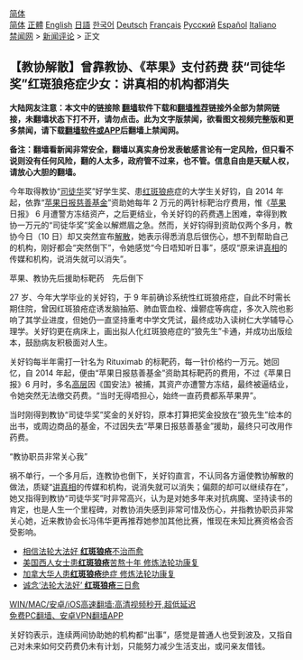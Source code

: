  <!-- 面包屑导航 --> <div class="breadcrumb"><!-- GTranslate: https://gtranslate.io/ -->  <div class="switcher notranslate">  <div class="selected">  <a href="#" onclick="return false;"> 简体</a>  </div>  <div class="option">  <a href="https://www.bannedbook.org" onclick="doGTranslate('zh-CN|zh-CN');jQuery('div.switcher div.selected a').html(jQuery(this).html());return false;" title="简体中文" class="nturl selected"> 简体</a>  <a href="https://www.bannedbook.org/zh-tw/" onclick="doGTranslate('zh-CN|zh-TW');jQuery('div.switcher div.selected a').html(jQuery(this).html());return false;" title="繁體中文" class="nturl"> 正體</a>  <a href="https://www.bannedbook.org/en/" onclick="doGTranslate('zh-CN|en');jQuery('div.switcher div.selected a').html(jQuery(this).html());return false;" title="English" class="nturl"> English</a>  <a href="https://www.bannedbook.org/ja/" onclick="doGTranslate('zh-CN|ja');jQuery('div.switcher div.selected a').html(jQuery(this).html());return false;" title="日本語" class="nturl"> 日語</a>  <a href="https://www.bannedbook.org/ko/" onclick="doGTranslate('zh-CN|ko');jQuery('div.switcher div.selected a').html(jQuery(this).html());return false;" title="한국어" class="nturl"> 한국어</a>  <a href="https://www.bannedbook.org/de/" onclick="doGTranslate('zh-CN|de');jQuery('div.switcher div.selected a').html(jQuery(this).html());return false;" title="Deutsch" class="nturl"> Deutsch</a>  <a href="https://www.bannedbook.org/fr/" onclick="doGTranslate('zh-CN|fr');jQuery('div.switcher div.selected a').html(jQuery(this).html());return false;" title="Français" class="nturl"> Français</a>  <a href="https://www.bannedbook.org/ru/" onclick="doGTranslate('zh-CN|ru');jQuery('div.switcher div.selected a').html(jQuery(this).html());return false;" title="Русский" class="nturl"> Русский</a>  <a href="https://www.bannedbook.org/es/" onclick="doGTranslate('zh-CN|es');jQuery('div.switcher div.selected a').html(jQuery(this).html());return false;" title="Español" class="nturl"> Español</a>  <a href="https://www.bannedbook.org/it/" onclick="doGTranslate('zh-CN|it');jQuery('div.switcher div.selected a').html(jQuery(this).html());return false;" title="Italiano" class="nturl"> Italiano</a>  </div>  </div>      <div class='breadcrumb-sub'><!-- Breadcrumb NavXT 6.3.0 --> <a href="https://www.bannedbook.org/" class="home">禁闻网</a> &gt; <a href="https://www.bannedbook.org/bnews/comments/" class="category">新闻评论</a> &gt; 正文</div></div><h2>【教协解散】曾靠教协、《苹果》支付药费 获“司徒华奖”红斑狼疮症少女：讲真相的机构都消失</h2> <p class="notice"><b>大陆网友注意：本文中的链接除 <a href="https://github.com/bannedbook/fanqiang" >翻墙</a>软件下载和<a href="https://github.com/killgcd/justmysocks/blob/master/README.md">翻墙推荐</a>链接外全部为禁网链接，未翻墙状态下打不开，请勿点击。此为文字版禁闻，欲看图文视频完整版和更多禁闻，请下载<a href="https://github.com/bannedbook/fanqiang">翻墙软件或APP</a>后翻墙上禁闻网。</p><p>备注：翻墙看新闻非常安全，翻墙以真实身份发表敏感言论有一定风险，但只看不说则没有任何风险，翻的人太多，政府管不过来，也不管。信息自由是天赋人权，请放心大胆的翻墙。</b></p>  <div class="entry">  <p>今年取得教协“<a href="https://www.bannedbook.org/bnews/tag/%e5%8f%b8%e5%be%92%e5%8d%8e/" class="st_tag internal_tag" rel="tag" title="标签 司徒华 下的日志">司徒华</a>奖”好学生奖、患<a href="https://www.bannedbook.org/bnews/tag/%E7%BA%A2%E6%96%91%E7%8B%BC%E7%96%AE/" class="st_tag internal_tag" rel="tag" title="标签 红斑狼疮 下的日志">红斑狼疮</a>症的大学生关好钧，自 2014 年起，依靠“<a href="https://www.bannedbook.org/bnews/tag/%e8%8b%b9%e6%9e%9c%e6%97%a5%e6%8a%a5/" class="st_tag internal_tag" rel="tag" title="标签 苹果日报 下的日志">苹果日报</a><a href="https://www.bannedbook.org/bnews/tag/%E6%85%88%E5%96%84%E5%9F%BA%E9%87%91/" class="st_tag internal_tag" rel="tag" title="标签 慈善基金 下的日志">慈善基金</a>”资助她每年 2 万元的两针标靶治疗费用，惟《<a href="https://www.bannedbook.org/bnews/tag/%e8%8b%b9%e6%9e%9c/" class="st_tag internal_tag" rel="tag" title="标签 苹果 下的日志">苹果</a>日报》 6 月遭警方冻结资产，之后更结业，令关好钧的药费遇上困难，幸得到教协一万元的“司徒华奖”奖金以解燃眉之急。然而，关好钧得到资助仅两个多月，教协今日（10 日）却又突然宣布<a href="https://www.bannedbook.org/bnews/tag/%E8%A7%A3%E6%95%A3/" class="st_tag internal_tag" rel="tag" title="标签 解散 下的日志">解散</a>，她表示得悉消息后很伤心，想不到帮助自己的机构，刚好都会“突然倒下”，令她感觉“今日唔知听日事”，感叹“原来讲<a href="https://www.bannedbook.org/bnews/tag/%e7%9c%9f%e7%9b%b8/" class="st_tag internal_tag" rel="tag" title="标签 真相 下的日志">真相</a>的传媒和机构，说消失就可以消失”。</p> <p>苹果、教协先后援助标靶药　先后倒下</p>  <p>27 岁、今年大学毕业的关好钧，于 9 年前确诊系统性红斑狼疮症，自此不时需长期住院，曾因红斑狼疮症诱发脑抽筋、肺血管血栓、燥鬰症等病症，多次入院也影响了其学业进度，但她仍一直坚持重考中学文凭试，最终成功入读树仁大学辅导心理学。关好钧更在病床上，画出拟人化红斑狼疮症的“狼先生”卡通，并成功出版绘本，鼓励病友积极面对人生。</p> <p>关好钧每半年需打一针名为 Rituximab 的标靶药，每一针价格约一万元。她回忆，自 2014 年起，便由“苹果日报慈善基金”资助其标靶药的费用，不过《苹果日报》6 月时，多名<span class='wp_keywordlink_affiliate'><a href="https://www.bannedbook.org/bnews/ccpdope/" title="中共高层内幕" target="_blank">高层</a></span>因《国安法》被捕，其资产亦遭警方冻结，最终被逼结业，令她突然无法缴交药费。“当时无得唔担心，始终一直药费都系苹果畀”。</p>  <p>当时刚得到教协“司徒华奖”奖金的关好钧，原本打算把奖金投放在“狼先生”绘本的出书，或周边商品的基金，不过因失去“苹果日报慈善基金”援助，最终只可改用作药费。</p> <p>“教协职员非常关心我”</p>  <p>祸不单行，一个多月后，连教协也倒下，关好钧直言，不认同各方逼使教协解散的做法，质疑“<a href="https://www.bannedbook.org/bnews/tag/%e8%ae%b2%e7%9c%9f%e7%9b%b8/" class="st_tag internal_tag" rel="tag" title="标签 讲真相 下的日志">讲真相</a>的传媒和机构，说消失就可以消失；偏颇的却可以继续存在”，她又指得到教协“司徒华奖”时非常高兴，认为是对她多年来对抗病魔、坚持读书的肯定，也是人生一个里程碑，对教协消失感到非常可惜及伤心，并指教协职员非常关心她，近来教协会长冯伟华更再推荐她参加其他比赛，惟现在未知比赛资格会否受影响。</p> <ul class='op-related-articles' title='相关阅读'> <li><a href='https://www.bannedbook.org/bnews/aomi/supernatural/20200613/1344022.html' target='_blank'>相信法轮大法好 <b>红斑狼疮</b>不治而愈</a></li> <li><a href='https://www.bannedbook.org/bnews/comments/20190126/1070164.html' target='_blank'>美国西人女士患<b>红斑狼疮</b>苦熬十年 修炼法轮功康复</a></li> <li><a href='https://www.bannedbook.org/bnews/health/20180901/992466.html' target='_blank'>加拿大华人患<b>红斑狼疮</b>绝症 修炼法轮功康复</a></li> <li><a href='https://www.bannedbook.org/bnews/aomi/supernatural/20180108/824639.html' target='_blank'>诚念‘法轮大法好’ <b>红斑狼疮</b>三日愈</a></li> </ul> <p class="texttj"> <a href="https://github.com/bannedbook/fanqiang/wiki/V2ray%E6%9C%BA%E5%9C%BA" target="_blank">WIN/MAC/安卓/iOS高速翻墙:高清视频秒开,超低延迟</a><br/> <a href="https://github.com/bannedbook/fanqiang/wiki/%E7%A6%81%E9%97%BB%E7%BD%91%E5%AE%89%E5%8D%93%E7%BF%BB%E5%A2%99%E6%96%B0%E9%97%BBAPP" target="_blank">免费PC翻墙、安卓VPN翻墙APP</a></p> <p>关好钧表示，连续两间协助她的机构都“出事”，感觉是普通人也受到波及，又指自己对未来如何交药费仍未有计划，只能努力减少生活支出，或问亲友借钱。</p><a name='sharetosocial'></a>  <div style="margin-bottom:5px;padding-bottom:5px;clear:both"> <div id="archive-pix-1" class="banner-ads"> <!-- AuctionX Display platform tag START --> <div id="26318x728x90x621x_ADSLOT2" clicktrack="%%CLICK_URL_ESC%%"></div> <!-- AuctionX Display platform tag END --> </div> <div id="archive-pix-2" class="banner-ads"> <!-- AuctionX Display platform tag START --> <div id="26315x300x250x621x_ADSLOT2" clicktrack="%%CLICK_URL_ESC%%"></div> <!-- AuctionX Display platform tag END --> </div> </div>  <div id="archive-pix-1" class="banner-ads"> <!-- AuctionX Display platform tag START --> <div id="26318x728x90x621x_ADSLOT3" clicktrack="%%CLICK_URL_ESC%%"></div> <!-- AuctionX Display platform tag END --> </div> </div><!--END ENTRY--> 